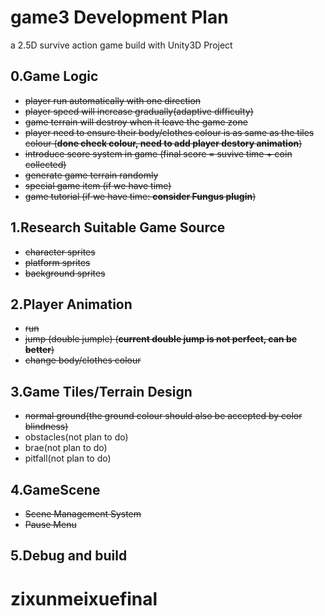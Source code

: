 # game3 Development Plan
a 2.5D survive action game build with Unity3D Project

## 0.Game Logic
- ~~player run automatically with one direction~~
- ~~player speed will increase gradually(adaptive difficulty)~~
- ~~game terrain will destroy when it leave the game zone~~
- ~~player need to ensure their body/clothes colour is as same as the tiles colour (**done check colour, need to add player destory animation**)~~
- ~~introduce score system in game (final score = suvive time + coin collected)~~
- ~~generate game terrain randomly~~
- ~~special game item (if we have time)~~
- ~~game tutorial (if we have time: **consider Fungus plugin**)~~

## 1.Research Suitable Game Source
- ~~character sprites~~
- ~~platform sprites~~
- ~~background sprites~~

## 2.Player Animation
- ~~run~~
- ~~jump (double jumple) (**current double jump is not perfect, can be better**)~~
- ~~change body/clothes colour~~

## 3.Game Tiles/Terrain Design
- ~~normal ground(the ground colour should also be accepted by color blindness)~~
- obstacles(not plan to do)
- brae(not plan to do)
- pitfall(not plan to do)

## 4.GameScene
- ~~Scene Management System~~
- ~~Pause Menu~~

## 5.Debug and build
# zixunmeixuefinal
